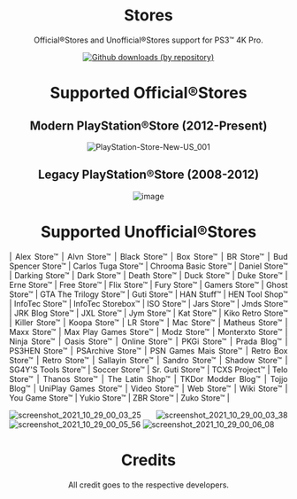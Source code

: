 <div align="center"> 

# Stores
Official®Stores and Unofficial®Stores support for PS3™ 4K Pro.

[![Github downloads (by repository)](https://img.shields.io/github/downloads/LuanTeles/Stores/total?style=social)](https://github.com/LuanTeles/Stores/releases/)

# Supported Official®Stores

## Modern PlayStation®Store (2012-Present)
![PlayStation-Store-New-US_001](https://user-images.githubusercontent.com/110236244/202588066-4b7cb1dd-2797-442b-8df7-32aafd783899.jpg)

## Legacy PlayStation®Store (2008-2012)
![image](https://user-images.githubusercontent.com/110236244/202588571-4c171dd6-225a-4e1b-9f11-ff8779ffe8d1.png)

# Supported Unofficial®Stores
  
<div align="justify">
    
| Alex Store™ | Alvn Store™ | Black Store™ | Box Store™ | BR Store™ | Bud Spencer Store™ | Carlos Tuga Store™ | Chrooma Basic Store™ | Daniel Store™ | Darking Store™ | Dark Store™ | Death Store™ | Duck Store™ | Duke Store™ | Erne Store™ | Free Store™ | Flix Store™ | Fury Store™ | Gamers Store™ | Ghost Store™ | GTA The Trilogy Store™ | Guti Store™ | HAN Stuff™ | HEN Tool Shop™ | InfoTec Store™ | InfoTec Storebox™ | ISO Store™ | Jars Store™ | Jmds Store™ | JRK Blog Store™ | JXL Store™ | Jym Store™ | Kat Store™ | Kiko Retro Store™ | Killer Store™ | Koopa Store™ | LR Store™ | Mac Store™ | Matheus Store™ | Maxx Store™ | Max Play Games Store™ | Modz Store™ | Monterxto Store™ | Ninja Store™ | Oasis Store™ | Online Store™ | PKGi Store™ | Prada Blog™ | PS3HEN Store™ | PSArchive Store™ | PSN Games Mais Store™ | Retro Box Store™ | Retro Store™ | Sallayin Store™ | Sandro Store™ | Shadow Store™ | SG4Y'S Tools Store™ | Soccer Store™ | Sr. Guti Store™ | TCXS Project™ | Telo Store™ | Thanos Store™ | The Latin Shop™ | TKDor Modder Blog™ | Tojjo Blog™ | UniPlay Games Store™ | Video Store™ | Web Store™ | Wiki Store™ | You Game Store™ | Yukio Store™ | ZBR Store™ | Zuko Store™ |

![screenshot_2021_10_29_00_03_25](https://user-images.githubusercontent.com/74815634/139367597-b36e893a-7a6c-479f-a3ac-22e05cd1183a.png)
![screenshot_2021_10_29_00_03_38](https://user-images.githubusercontent.com/74815634/139367599-5886cfc4-ed0f-4cb3-ba60-5f0b76581e6b.png)
![screenshot_2021_10_29_00_05_56](https://user-images.githubusercontent.com/74815634/139367601-3cecb190-b077-4953-b432-e27251d789a7.png)
![screenshot_2021_10_29_00_06_08](https://user-images.githubusercontent.com/74815634/139367602-26667f1d-ed06-43e1-8614-4b5d17b60f78.png)


</div>
  
<div align="center"> 
 
# Credits
All credit goes to the respective developers.
  
</div>
